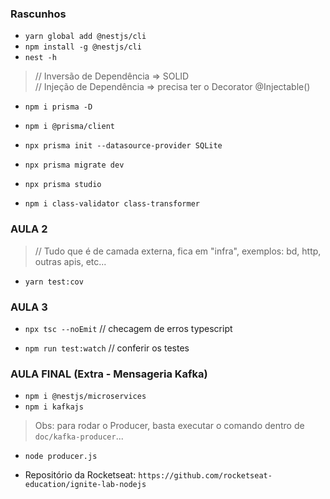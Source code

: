### Rascunhos

- `yarn global add @nestjs/cli`
- `npm install -g @nestjs/cli`
- `nest -h`

> // Inversão de Dependência => SOLID<br/>
> // Injeção de Dependência => precisa ter o Decorator @Injectable()

- `npm i prisma -D`
- `npm i @prisma/client`
- `npx prisma init --datasource-provider SQLite`
- `npx prisma migrate dev`
- `npx prisma studio`

- `npm i class-validator class-transformer`

### AULA 2

> // Tudo que é de camada externa, fica em "infra", exemplos: bd, http, outras apis, etc...

- `yarn test:cov`

### AULA 3

- `npx tsc --noEmit` // checagem de erros typescript

- `npm run test:watch` // conferir os testes

### AULA FINAL (Extra - Mensageria Kafka)

- `npm i @nestjs/microservices`
- `npm i kafkajs`

> Obs: para rodar o Producer, basta executar o comando dentro de `doc/kafka-producer`...
- `node producer.js`

- Repositório da Rocketseat: `https://github.com/rocketseat-education/ignite-lab-nodejs`